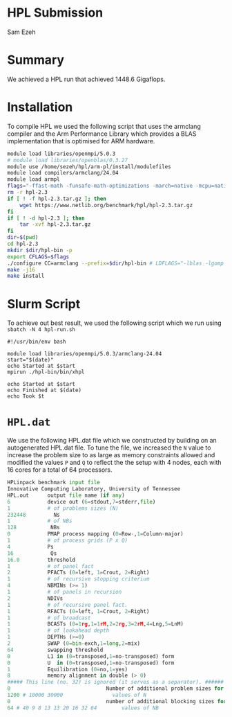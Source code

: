 # HPL Submission
Sam Ezeh

# Summary
We achieved a HPL run that achieved 1448.6 Gigaflops.

# Installation
To compile HPL we used the following script that uses the armclang compiler and
the Arm Performance Library which provides a BLAS implementation that is optimised
for ARM hardware.

```bash
module load libraries/openmpi/5.0.3
# module load libraries/openblas/0.3.27
module use /home/sezeh/hpl/arm-pl/install/modulefiles
module load compilers/armclang/24.04
module load armpl
flags="-ffast-math -funsafe-math-optimizations -march=native -mcpu=native -armpl"
rm -r hpl-2.3
if [ ! -f hpl-2.3.tar.gz ]; then
	wget https://www.netlib.org/benchmark/hpl/hpl-2.3.tar.gz 
fi
if [ ! -d hpl-2.3 ]; then
	tar -xvf hpl-2.3.tar.gz
fi
dir=$(pwd)
cd hpl-2.3
mkdir $dir/hpl-bin -p
export CFLAGS=$flags
./configure CC=armclang --prefix=$dir/hpl-bin # LDFLAGS="-lblas -lgomp -lamath -lm"
make -j16
make install
```

# Slurm Script

To achieve out best result, we used the following script
which we run using `sbatch -N 4 hpl-run.sh`

```
#!/usr/bin/env bash

module load libraries/openmpi/5.0.3/armclang-24.04
start="$(date)"
echo Started at $start
mpirun ./hpl-bin/bin/xhpl

echo Started at $start
echo Finished at $(date)
echo Took $t
```

# `HPL.dat`
We use the following HPL.dat file which we constructed by building
on an autogenerated HPL.dat file. To tune the file, we increased the `N` value
to increase the problem size to as large as memory constraints allowed and
modified the values `P` and `Q` to reflect the the setup with 4 nodes, each with 16 cores
for a total of 64 processors.

```py
HPLinpack benchmark input file
Innovative Computing Laboratory, University of Tennessee
HPL.out      output file name (if any) 
6            device out (6=stdout,7=stderr,file)
1            # of problems sizes (N)
232448         Ns
1            # of NBs
128           NBs
0            PMAP process mapping (0=Row-,1=Column-major)
1            # of process grids (P x Q)
4            Ps
16            Qs
16.0         threshold
1            # of panel fact
2            PFACTs (0=left, 1=Crout, 2=Right)
1            # of recursive stopping criterium
4            NBMINs (>= 1)
1            # of panels in recursion
2            NDIVs
1            # of recursive panel fact.
1            RFACTs (0=left, 1=Crout, 2=Right)
1            # of broadcast
1            BCASTs (0=1rg,1=1rM,2=2rg,3=2rM,4=Lng,5=LnM)
1            # of lookahead depth
1            DEPTHs (>=0)
2            SWAP (0=bin-exch,1=long,2=mix)
64           swapping threshold
0            L1 in (0=transposed,1=no-transposed) form
0            U  in (0=transposed,1=no-transposed) form
1            Equilibration (0=no,1=yes)
8            memory alignment in double (> 0)
##### This line (no. 32) is ignored (it serves as a separator). ######
0                               Number of additional problem sizes for PTRANS
1200 # 10000 30000                values of N
0                               number of additional blocking sizes for PTRANS
64 # 40 9 8 13 13 20 16 32 64        values of NB 
```
